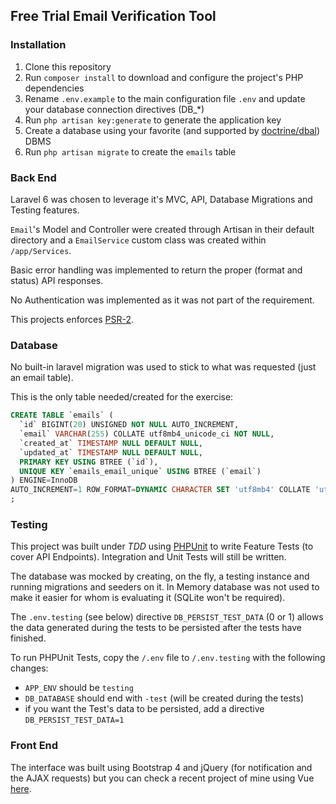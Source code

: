 ## Free Trial Email Verification Tool



### Installation

1. Clone this repository
2. Run `composer install` to download and configure the project's PHP dependencies
3. Rename `.env.example` to the main configuration file `.env` and update your database connection directives (DB_*) 
4. Run `php artisan key:generate` to generate the application key
5. Create a database using your favorite (and supported by [doctrine/dbal](https://github.com/doctrine/dbal)) DBMS
6. Run `php artisan migrate` to create the `emails` table  

### Back End

Laravel 6 was chosen to leverage it's MVC, API, Database Migrations and Testing features.

`Email`'s Model and Controller were created through Artisan in their default directory and a `EmailService` custom class was created within `/app/Services`.

Basic error handling was implemented to return the proper (format and status) API responses.

No Authentication was implemented as it was not part of the requirement.

This projects enforces [PSR-2](https://www.php-fig.org/psr/psr-2/).

### Database

No built-in laravel migration was used to stick to what was requested (just an email table).

This is the only table needed/created for the exercise:

```sql
CREATE TABLE `emails` (
  `id` BIGINT(20) UNSIGNED NOT NULL AUTO_INCREMENT,
  `email` VARCHAR(255) COLLATE utf8mb4_unicode_ci NOT NULL,
  `created_at` TIMESTAMP NULL DEFAULT NULL,
  `updated_at` TIMESTAMP NULL DEFAULT NULL,
  PRIMARY KEY USING BTREE (`id`),
  UNIQUE KEY `emails_email_unique` USING BTREE (`email`)
) ENGINE=InnoDB
AUTO_INCREMENT=1 ROW_FORMAT=DYNAMIC CHARACTER SET 'utf8mb4' COLLATE 'utf8mb4_unicode_ci'
;
```

### Testing

This project was built under _TDD_ using [PHPUnit](https://phpunit.de/) to write Feature Tests (to cover API Endpoints). Integration and Unit Tests will still be written.       

The database was mocked by creating, on the fly, a testing instance and running migrations and seeders on it. In Memory database was not used to make it easier for whom is evaluating it (SQLite won't be required). 

The `.env.testing` (see below) directive `DB_PERSIST_TEST_DATA` (0 or 1) allows the data generated during the tests to be persisted after the tests have finished.

To run PHPUnit Tests, copy the `/.env` file to `/.env.testing` with the following changes:
   * `APP_ENV` should be `testing`
   * `DB_DATABASE` should end with `-test` (will be created during the tests)
   * if you want the Test's data to be persisted, add a directive `DB_PERSIST_TEST_DATA=1`  

### Front End

The interface was built using Bootstrap 4 and jQuery (for notification and the AJAX requests) but you can check a recent project of mine using Vue [here](https://github.com/fknoedt/lara-blog).
